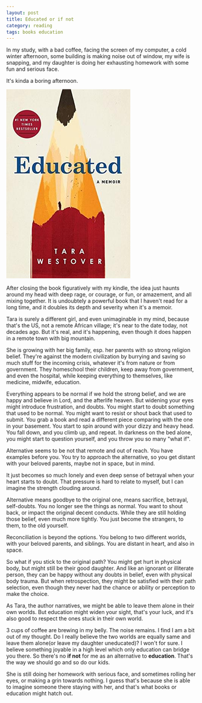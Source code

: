 ```yaml
---
layout: post
title: Educated or if not
category: reading
tags: books education
---
```


In my study, with a bad coffee, facing the screen of my computer, a cold winter afternoon,
some building is making noise out of window, my wife is snapping, and my daughter is doing her
exhausting homework with some fun and serious face.

It's kinda a boring afternoon.

![educated](/assets/images/educated.jpg)

After closing the book figuratively with my kindle, the idea just haunts around my head with deep
rage, or courage, or fun, or amazement, and all mixing together. It is undoubtely a powerful book that
I haven't read for a long time, and it doubles its depth and severity when it's a memoir.

Tara is surely a different girl, and even unimaginable in my mind, because that's the US, not a remote African 
village; it's near to the date today, not decades ago. But it's real, and it's happening, even though it does happen
in a remote town with big mountain.

She is growing with her big family, esp. her parents with so strong religion belief. They're against the modern civilization
by burrying and saving so much stuff for the incoming crisis, whatever it's from nature or from government. They homeschool
their children, keep away from government, and even the hospital, while keeping everything to themselves, like medicine, midwife,
education.

Everything appears to be normal if we hold the strong belief, and we are happy and believe in Lord, and the afterlife heaven.
But widening your eyes might introduce frustration, and doubts. You might start to doubt something that used to be normal. You might
want to resist or shout back that used to submit. You grab a book and read a different piece comparing with the one in your basement.
You start to spin around with your dizzy and heavy head. You fall down, and you climb up, and repeat. In darkness on the bed alone,
you might start to question yourself, and you throw you so many "what if".

Alternative seems to be not that remote and out of reach. You have examples before you. You try to approach the alternative, so you get
distant with your beloved parents, maybe not in space, but in mind.

It just becomes so much lonely and even deep sense of betrayal when your heart starts to doubt. That pressure is hard to relate to 
myself, but I can imagine the strength clouding around.

Alternative means goodbye to the original one, means sacrifice, betrayal, self-doubts. You no longer see the things as normal. You
want to shout back, or impact the original decent conducts. While they are still holding those belief, even much more tightly. You
just become the strangers, to them, to the old yourself.

Reconciliation is beyond the options. You belong to two different worlds, with your beloved parents, and siblings. You are distant in
heart, and also in space.

So what if you stick to the original path? You might get hurt in physical body, but might still be their good daughter. And like
an ignorant or illiterate person, they can be happy without any doubts in belief, even with physical body trauma. But when retrospection,
they might be satisfied with their path selection, even though they never had the chance or ability or perception to make the choice.

As Tara, the author narratives, we might be able to leave them alone in their own worlds. But education might widen your sight,
that's your luck, and it's also good to respect the ones stuck in their own world.

3 cups of coffee are brewing in my belly. The noise remains. I find I am a bit out of my thought. Do I really believe the two worlds are
equally same and leave them alone(or leave my daughter uneducated)? I won't for sure. I believe something joyable in a high level which
only education can bridge you there. So there's no **if not** for me as an alternative to **education**. That's the way we should go
and so do our kids.

She is still doing her homework with serious face, and sometimes rolling her eyes, or making a grin towards nothing. I guess that's because
she is able to imagine someone there staying with her, and that's what books or education might hatch out.
